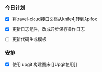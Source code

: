### 今日计划
- [x] 将travel-cloud接口文档从knife4j转到Apifox
- [x] 更新日志组件，改成异步保存操作日志
- [ ] 更新代码生成模板


### 安排
- [x] 使用 upgit 构建图床  [[Upgit使用]]
